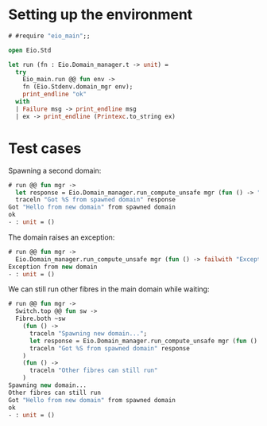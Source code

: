 # Setting up the environment

```ocaml
# #require "eio_main";;
```

```ocaml
open Eio.Std

let run (fn : Eio.Domain_manager.t -> unit) =
  try
    Eio_main.run @@ fun env ->
    fn (Eio.Stdenv.domain_mgr env);
    print_endline "ok"
  with
  | Failure msg -> print_endline msg
  | ex -> print_endline (Printexc.to_string ex)
```

# Test cases

Spawning a second domain:

```ocaml
# run @@ fun mgr ->
  let response = Eio.Domain_manager.run_compute_unsafe mgr (fun () -> "Hello from new domain") in
  traceln "Got %S from spawned domain" response
Got "Hello from new domain" from spawned domain
ok
- : unit = ()
```

The domain raises an exception:

```ocaml
# run @@ fun mgr ->
  Eio.Domain_manager.run_compute_unsafe mgr (fun () -> failwith "Exception from new domain")
Exception from new domain
- : unit = ()
```

We can still run other fibres in the main domain while waiting:

```ocaml
# run @@ fun mgr ->
  Switch.top @@ fun sw ->
  Fibre.both ~sw
    (fun () ->
      traceln "Spawning new domain...";
      let response = Eio.Domain_manager.run_compute_unsafe mgr (fun () -> "Hello from new domain") in
      traceln "Got %S from spawned domain" response
    )
    (fun () ->
      traceln "Other fibres can still run"
    )
Spawning new domain...
Other fibres can still run
Got "Hello from new domain" from spawned domain
ok
- : unit = ()
```

